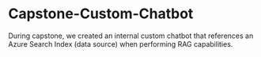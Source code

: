 # Capstone-Custom-Chatbot
During capstone, we created an internal custom chatbot that references an Azure Search Index (data source) when performing RAG capabilities.
